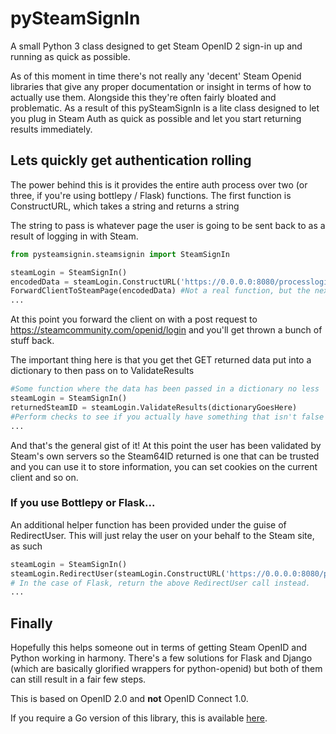 # pySteamSignIn
A small Python 3 class designed to get Steam OpenID 2 sign-in up and running as quick as possible.

As of this moment in time there's not really any 'decent' Steam Openid libraries that give any proper documentation or insight in terms of how to actually use them. Alongside this they're often fairly bloated and problematic. As a result of this pySteamSignIn is a lite class designed to let you plug in Steam Auth as quick as possible and let you start returning results immediately. 

## Lets quickly get authentication rolling

The power behind this is it provides the entire auth process over two (or three, if you're using bottlepy / Flask) functions.
The first function is ConstructURL, which takes a string and returns a string

The string to pass is whatever page the user is going to be sent back to as a result of logging in with Steam.

```Python
from pysteamsignin.steamsignin import SteamSignIn

steamLogin = SteamSignIn()
encodedData = steamLogin.ConstructURL('https://0.0.0.0:8080/processlogin'))
ForwardClientToSteamPage(encodedData) #Not a real function, but the next action you'd take
...
```

At this point you forward the client on with a post request to https://steamcommunity.com/openid/login and you'll get thrown a bunch of stuff back. 

The important thing here is that you get thet GET returned data put into a  dictionary to then pass on to ValidateResults


```python
#Some function where the data has been passed in a dictionary no less
steamLogin = SteamSignIn()
returnedSteamID = steamLogin.ValidateResults(dictionaryGoesHere)
#Perform checks to see if you actually have something that isn't false
...
```
And that's the general gist of it! At this point the user has been validated by Steam's own servers so the Steam64ID returned is one that can be trusted and you can use it to store information, you can set cookies on the current client and so on. 

### If you use Bottlepy or Flask...

An additional helper function has been provided under the guise of RedirectUser.
This will just relay the user on your behalf to the Steam site, as such 

```Python
steamLogin = SteamSignIn()
steamLogin.RedirectUser(steamLogin.ConstructURL('https://0.0.0.0:8080/processlogin'))
# In the case of Flask, return the above RedirectUser call instead.
...
```

## Finally

Hopefully this helps someone out in terms of getting Steam OpenID and Python working in harmony. There's a few solutions for Flask and Django (which are basically glorified wrappers for python-openid) but both of them can still result in a fair few steps.

This is based on OpenID 2.0 and **not** OpenID Connect 1.0.

If you require a Go version of this library, this is available [here](https://github.com/TeddiO/GoSteamAuth).


